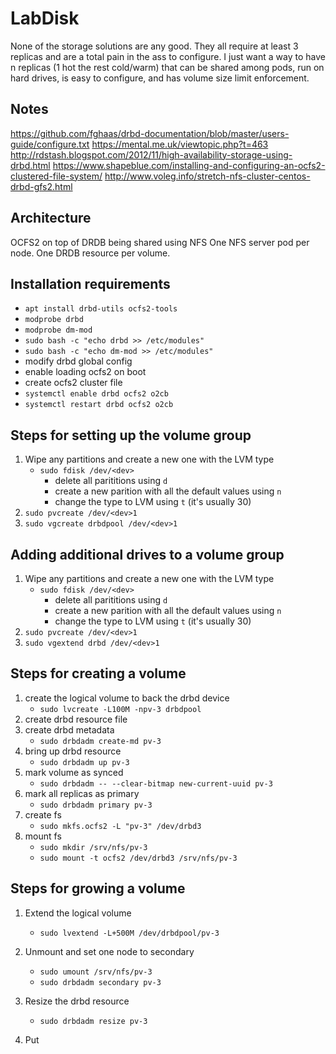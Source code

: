# LabDisk

None of the storage solutions are any good. They all require at least 3 replicas and are a total pain in the ass to configure. I just want a way to have n replicas (1 hot the rest cold/warm) that can be shared among pods, run on hard drives, is easy to configure, and has volume size limit enforcement.

## Notes
https://github.com/fghaas/drbd-documentation/blob/master/users-guide/configure.txt
https://mental.me.uk/viewtopic.php?t=463
http://rdstash.blogspot.com/2012/11/high-availability-storage-using-drbd.html
https://www.shapeblue.com/installing-and-configuring-an-ocfs2-clustered-file-system/
http://www.voleg.info/stretch-nfs-cluster-centos-drbd-gfs2.html


## Architecture
OCFS2 on top of DRDB being shared using NFS
One NFS server pod per node.
One DRDB resource per volume.


## Installation requirements
- `apt install drbd-utils ocfs2-tools`
- `modprobe drbd`
- `modprobe dm-mod`
- `sudo bash -c "echo drbd >> /etc/modules"`
- `sudo bash -c "echo dm-mod >> /etc/modules"`
- modify drbd global config
- enable loading ocfs2 on boot
- create ocfs2 cluster file
- `systemctl enable drbd ocfs2 o2cb`
- `systemctl restart drbd ocfs2 o2cb`

## Steps for setting up the volume group
1. Wipe any partitions and create a new one with the LVM type
    - `sudo fdisk /dev/<dev>`
        - delete all parititions using `d`
        - create a new parition with all the default values using `n`
        - change the type to LVM using `t` (it's usually 30)
2. `sudo pvcreate /dev/<dev>1`
3. `sudo vgcreate drbdpool /dev/<dev>1`

## Adding additional drives to a volume group
1. Wipe any partitions and create a new one with the LVM type
    - `sudo fdisk /dev/<dev>`
        - delete all parititions using `d`
        - create a new parition with all the default values using `n`
        - change the type to LVM using `t` (it's usually 30)
2. `sudo pvcreate /dev/<dev>1`
3. `sudo vgextend drbd /dev/<dev>1`

## Steps for creating a volume
1. create the logical volume to back the drbd device
    - `sudo lvcreate -L100M -npv-3 drbdpool`
2. create drbd resource file
3. create drbd metadata
    - `sudo drbdadm create-md pv-3`
4. bring up drbd resource
    - `sudo drbdadm up pv-3`
5. mark volume as synced
    - `sudo drbdadm -- --clear-bitmap new-current-uuid pv-3`
6. mark all replicas as primary
    - `sudo drbdadm primary pv-3`
6. create fs
    - `sudo mkfs.ocfs2 -L "pv-3" /dev/drbd3`
7. mount fs
    - `sudo mkdir /srv/nfs/pv-3`
    - `sudo mount -t ocfs2 /dev/drbd3 /srv/nfs/pv-3`

## Steps for growing a volume
1. Extend the logical volume
    - `sudo lvextend -L+500M /dev/drbdpool/pv-3`
2. Unmount and set one node to secondary
    - `sudo umount /srv/nfs/pv-3`
    - `sudo drbdadm secondary pv-3`

3. Resize the drbd resource
    - `sudo drbdadm resize pv-3`
4. Put 